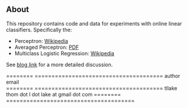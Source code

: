 About
-----

This repository contains code and data for experiments with online linear classifiers.
Specifically the:
 
- Perceptron: [Wikipedia](http://en.wikipedia.org/wiki/Perceptron)
- Averaged Perceptron: [PDF](http://www.cs.bc.edu/~alvarez/ML/freund98large.pdf)
- Multiclass Logistic Regression: [Wikipedia](http://en.wikipedia.org/wiki/Multinomial_logistic_regression)

See [blog link](http://tllake.blogspot.com/) for a more detailed discussion.

========    ======================================
author	    email       
========    ======================================
tllake      thom dot l dot lake at gmail dot com
========    ======================================
